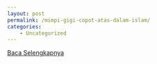 ```yaml
---
layout: post
permalink: /mimpi-gigi-copot-atas-dalam-islam/
categories:
    - Uncategorized
---
```


[Baca Selengkapnya](/03)